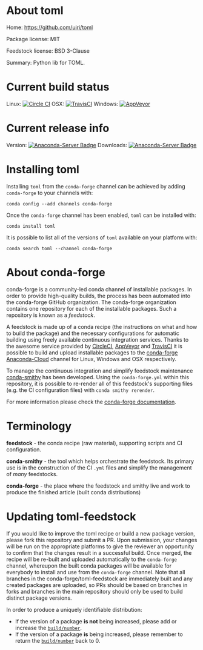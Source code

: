 About toml
==========

Home: https://github.com/uiri/toml

Package license: MIT

Feedstock license: BSD 3-Clause

Summary: Python lib for TOML.



Current build status
====================

Linux: [![Circle CI](https://circleci.com/gh/conda-forge/toml-feedstock.svg?style=shield)](https://circleci.com/gh/conda-forge/toml-feedstock)
OSX: [![TravisCI](https://travis-ci.org/conda-forge/toml-feedstock.svg?branch=master)](https://travis-ci.org/conda-forge/toml-feedstock)
Windows: [![AppVeyor](https://ci.appveyor.com/api/projects/status/github/conda-forge/toml-feedstock?svg=True)](https://ci.appveyor.com/project/conda-forge/toml-feedstock/branch/master)

Current release info
====================
Version: [![Anaconda-Server Badge](https://anaconda.org/conda-forge/toml/badges/version.svg)](https://anaconda.org/conda-forge/toml)
Downloads: [![Anaconda-Server Badge](https://anaconda.org/conda-forge/toml/badges/downloads.svg)](https://anaconda.org/conda-forge/toml)

Installing toml
===============

Installing `toml` from the `conda-forge` channel can be achieved by adding `conda-forge` to your channels with:

```
conda config --add channels conda-forge
```

Once the `conda-forge` channel has been enabled, `toml` can be installed with:

```
conda install toml
```

It is possible to list all of the versions of `toml` available on your platform with:

```
conda search toml --channel conda-forge
```


About conda-forge
=================

conda-forge is a community-led conda channel of installable packages.
In order to provide high-quality builds, the process has been automated into the
conda-forge GitHub organization. The conda-forge organization contains one repository
for each of the installable packages. Such a repository is known as a *feedstock*.

A feedstock is made up of a conda recipe (the instructions on what and how to build
the package) and the necessary configurations for automatic building using freely
available continuous integration services. Thanks to the awesome service provided by
[CircleCI](https://circleci.com/), [AppVeyor](http://www.appveyor.com/)
and [TravisCI](https://travis-ci.org/) it is possible to build and upload installable
packages to the [conda-forge](https://anaconda.org/conda-forge)
[Anaconda-Cloud](http://docs.anaconda.org/) channel for Linux, Windows and OSX respectively.

To manage the continuous integration and simplify feedstock maintenance
[conda-smithy](http://github.com/conda-forge/conda-smithy) has been developed.
Using the ``conda-forge.yml`` within this repository, it is possible to re-render all of
this feedstock's supporting files (e.g. the CI configuration files) with ``conda smithy rerender``.

For more information please check the [conda-forge documentation](https://conda-forge.org/docs/).

Terminology
===========

**feedstock** - the conda recipe (raw material), supporting scripts and CI configuration.

**conda-smithy** - the tool which helps orchestrate the feedstock.
                   Its primary use is in the construction of the CI ``.yml`` files
                   and simplify the management of *many* feedstocks.

**conda-forge** - the place where the feedstock and smithy live and work to
                  produce the finished article (built conda distributions)


Updating toml-feedstock
=======================

If you would like to improve the toml recipe or build a new
package version, please fork this repository and submit a PR. Upon submission,
your changes will be run on the appropriate platforms to give the reviewer an
opportunity to confirm that the changes result in a successful build. Once
merged, the recipe will be re-built and uploaded automatically to the
`conda-forge` channel, whereupon the built conda packages will be available for
everybody to install and use from the `conda-forge` channel.
Note that all branches in the conda-forge/toml-feedstock are
immediately built and any created packages are uploaded, so PRs should be based
on branches in forks and branches in the main repository should only be used to
build distinct package versions.

In order to produce a uniquely identifiable distribution:
 * If the version of a package **is not** being increased, please add or increase
   the [``build/number``](http://conda.pydata.org/docs/building/meta-yaml.html#build-number-and-string).
 * If the version of a package **is** being increased, please remember to return
   the [``build/number``](http://conda.pydata.org/docs/building/meta-yaml.html#build-number-and-string)
   back to 0.